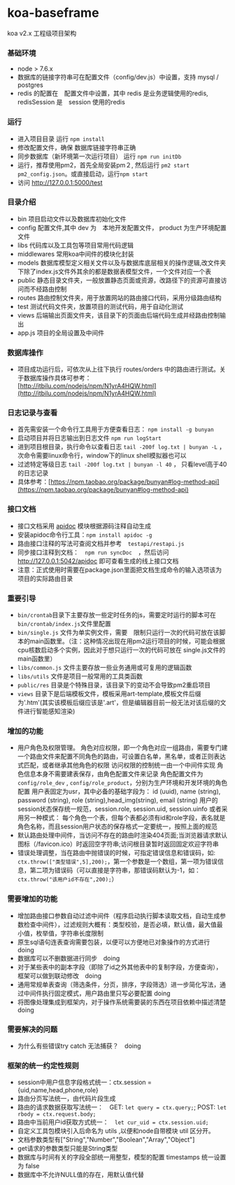 # koa-baseframe
koa v2.x 工程级项目架构

### 基础环境  
- node > 7.6.x
- 数据库的链接字符串可在配置文件（config/dev.js）中设置，支持 mysql / postgres
- redis 的配置在　配置文件中设置，其中 redis 是业务逻辑使用的redis, redisSession 是　session 使用的redis

### 运行  
- 进入项目目录 运行 `npm install`  
- 修改配置文件，确保 数据库链接字符串正确  
- 同步数据库（新环境第一次运行项目） 运行 `npm run initDb`  
- 运行，推荐使用pm2，首先全局安装pm２, 然后运行 `pm2 start pm2_config.json`。或直接启动，运行`npm start`
- 访问 http://127.0.0.1:5000/test

### 目录介绍  
- bin                   项目启动文件以及数据库初始化文件  
- config                配置文件,其中 dev 为　本地开发配置文件， product 为生产环境配置文件
- libs                  代码库以及工具包等项目常用代码逻辑  
- middlewares           常用koa中间件的模块化封装  
- models                数据库模型定义相关文件以及与数据库底层相关的操作逻辑,改文件夹下除了index.js文件外其余的都是数据表模型文件，一个文件对应一个表  
- public                静态目录文件夹，一般放置静态页面或资源，改路径下的资源可直接访问而不经路由控制  
- routes                路由控制文件夹，用于放置网站的路由接口代码，采用分级路由结构  
- test                  测试代码文件夹，放置项目的测试代码，用于自动化测试  
- views                 后端输出页面文件夹，该目录下的页面由后端代码生成并经路由控制输出  
- app.js                项目的全局设置及中间件

### 数据库操作
- 项目成功运行后，可依次从上往下执行 routes/orders 中的路由进行测试。关于数据库操作具体可参考：[http://itbilu.com/nodejs/npm/N1yrA4HQW.html](http://itbilu.com/nodejs/npm/N1yrA4HQW.html)

### 日志记录与查看  
- 首先需安装一个命令行工具用于方便查看日志： `npm install -g bunyan`  
- 启动项目并将日志输出到日志文件 `npm run logStart`  
- 进到项目根目录，执行命令以查看日志 `tail -200f log.txt | bunyan -L` ，次命令需要linux命令行，window下的linux shell模拟器也可以  
- 过滤特定等级日志 `tail -200f log.txt | bunyan -l 40` ， 只看level高于40的日志记录  
- 具体参考：[https://npm.taobao.org/package/bunyan#log-method-api](https://npm.taobao.org/package/bunyan#log-method-api)

### 接口文档  
- 接口文档采用 [apidoc](http://apidocjs.com/) 模块根据源码注释自动生成  
- 安装apidoc命令行工具：`npm install apidoc -g`  
- 路由接口注释的写法可查阅文档并参考　`testapi/restapi.js`  
- 同步接口注释到文档：　`npm run syncDoc`　，然后访问　http://127.0.0.1:5042/apidoc 即可查看生成的线上接口文档  
- 注意：正式使用时需要在package.json里面把文档生成命令的输入选项该为项目的实际路由目录

### 重要引导
- `bin/crontab`目录下主要存放一些定时任务的js，需要定时运行的脚本可在　`bin/crontab/index.js`文件里配置  
- `bin/single.js` 文件为单实例文件，需要　限制只运行一次的代码可放在该脚本的main函数里。（注：这种情况出现在用pm2运行项目的时候，可能会根据cpu核数启动多个实例，因此对于想只运行一次的代码可放在 single.js文件的main函数里）  
- `libs/common.js` 文件主要存放一些业务通用或可复用的逻辑函数  
- `libs/utils`  文件是项目一般常用的工具类函数  
- `public/res` 目录是个特殊目录，该目录下的变动不会导致pm2重启项目  
- `views` 目录下是后端模板文件，模板采用art-template,模板文件后缀为'.htm'(其实该模板后缀应该是'.art'，但是编辑器目前一般无法对该后缀的文件进行智能感知渲染)

### 增加的功能  
- 用户角色及权限管理。
角色对应权限，即一个角色对应一组路由，需要专门建一个路由文件来配置不同角色的路由，可设置白名单，黑名单，或者正则表达式匹配，或者继承其他角色的权限
访问权限的控制统一由一个中间件实现
角色信息本身不需要建表保存，由角色配置文件来记录
角色配置文件为 `config/role_dev` , `config/role_product`，分别为生产环境和开发环境的角色配置
用户表固定为usr，其中必备的基础字段为： id (uuid), name (string), password (string), role (string),head_img(string), email (string)
用户的session状态保存统一规范，session.role, session.uid, session.uinfo
或者采用另一种模式： 每个角色一个表，但每个表都必须有id和role字段，表名就是角色名称，而且session用户状态的保存格式一定要统一，按照上面的规范
- 默认路由处理中间件，当访问不存在的路由时渲染404页面;当浏览器请求默认图标（/favicon.ico）时返回空字符串;访问根目录暂时返回固定欢迎字符串
- 错误处理调整，当在路由中抛错误的时候，可指定错误信息和错误码，如: `ctx.throw(["类型错误",5],200);`，第一个参数是一个数组，第一项为错误信息，第二项为错误码（可以直接是字符串，那错误码默认为-1，如：`ctx.throw("该用户id不存在",200);`）

### 需要增加的功能

- 增加路由接口参数自动过滤中间件（程序启动执行脚本读取文档，自动生成参数检查中间件），过滤规则大概有：类型校验，是否必填，默认值，最大值最小值，枚举值，字符串长度限制
- 原生sql语句连表查询需要包装，以便可以方便地已对象操作的方式进行　doing
- 数据库可以不删数据进行同步　doing
- 对于某些表中的副本字段（即除了id之外其他表中的复制字段，方便查询），框架可以做到联动修改　doing
- 通用常规单表查询（筛选条件，分页，排序，字段筛选）进一步简化写法，通过中间件执行固定模式，用户路由里只写必要配置 doing
- 将图像处理集成到框架内，对于操作系统需要装的东西在项目依赖中描述清楚 doing

### 需要解决的问题  
- 为什么有些错误try catch 无法捕获？　doing

### 框架的统一约定性规则  
- session中用户信息字段格式统一：ctx.session = {uid,name,head,phone,role}
- 路由分页写法统一，由代码片段生成
- 路由的请求数据获取写法统一：　GET: `let query = ctx.query;`; POST: `let rbody = ctx.request.body;`
- 路由中当前用户id获取方式统一：　`let cur_uid = ctx.session.uid;`
- 自定义工具包模块引入后命名为 utils ,以便和node自带模块 util 区分开。
- 文档参数类型有["String","Number","Boolean","Array","Object"]
- get请求的参数类型只能是String类型
- 数据库与时间有关的字段全部统一用整型，模型的配置 timestamps 统一设置为 false
- 数据库中不允许NULL值的存在，用默认值代替


